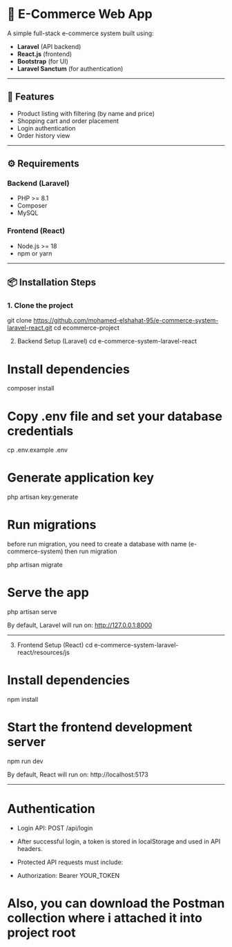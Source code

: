 # 🛒 E-Commerce Web App

A simple full-stack e-commerce system built using:

- **Laravel** (API backend)
- **React.js** (frontend)
- **Bootstrap** (for UI)
- **Laravel Sanctum** (for authentication)

---

## 🚀 Features

- Product listing with filtering (by name and price)
- Shopping cart and order placement
- Login authentication
- Order history view

---

## ⚙️ Requirements

### Backend (Laravel)
- PHP >= 8.1
- Composer
- MySQL

### Frontend (React)
- Node.js >= 18
- npm or yarn

---

## 📦 Installation Steps

### 1. Clone the project

git clone https://github.com/mohamed-elshahat-95/e-commerce-system-laravel-react.git
cd ecommerce-project

2. Backend Setup (Laravel)
cd e-commerce-system-laravel-react

# Install dependencies
composer install

# Copy .env file and set your database credentials
cp .env.example .env

# Generate application key
php artisan key:generate

# Run migrations
before run migration, you need to create a database with name (e-commerce-system) then run migration

php artisan migrate

# Serve the app
php artisan serve 

By default, Laravel will run on: http://127.0.0.1:8000

---

3. Frontend Setup (React)
cd e-commerce-system-laravel-react/resources/js

# Install dependencies
npm install

# Start the frontend development server
npm run dev

By default, React will run on: http://localhost:5173

---

# Authentication

- Login API: POST /api/login

- After successful login, a token is stored in localStorage and used in API headers.

- Protected API requests must include:

- Authorization: Bearer YOUR_TOKEN

# Also, you can download the Postman collection where i attached it into project root 

